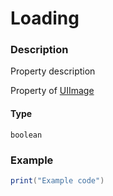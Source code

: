 # Loading
### Description
Property description

Property of [UIImage](/classes/UIImage/)

#### Type
`boolean`

### Example
```lua
print("Example code")
```
